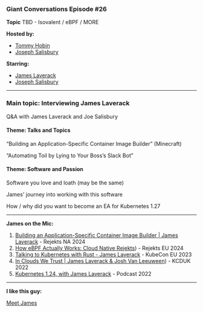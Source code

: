 ### Giant Conversations Episode #26

**Topic** 
TBD - Isovalent / eBPF / MORE 

**Hosted by:** 

* [Tommy Hobin](https://twitter.com/tommyhobin)
* [Joseph Salisbury](https://twitter.com/salisbury_joe)

**Starring:** 

* [James Laverack](https://bsky.app/profile/jamesl.bsky.social)
* [Joseph Salisbury](https://twitter.com/salisbury_joe)


------------------------------------------------------------------------------------------------------------------------------
### Main topic: Interviewing James Laverack

Q&A with James Laverack and Joe Salisbury

#### Theme: Talks and Topics

“Building an Application-Specific Container Image Builder” (Minecraft)

“Automating Toil by Lying to Your Boss’s Slack Bot”

#### Theme: Software and Passion

Software you love and loath (may be the same)

James' journey into working with this software

How / why did you want to become an EA for Kubernetes 1.27




------------------------------------------------------------------------------------------------------------------------------
**James on the Mic:**

1. [Building an Application-Specific Container Image Builder | James Laverack](https://www.youtube.com/watch?v=NAgxyyL-7LI) - Rejekts NA 2024
2. [How eBPF Actually Works: Cloud Native Rejekts](https://youtu.be/3GiNT44M1m4?si=gHT66qkijaniI353)) - Rejekts EU 2024
3. [Talking to Kubernetes with Rust - James Laverack](https://www.youtube.com/watch?v=Kp6GQjZixPE) - KubeCon EU 2023
4. [In Clouds We Trust | James Laverack & Josh Van Leeuween](https://www.youtube.com/watch?v=EaSfAf1ynA0)) - KCDUK 2022
5. [Kubernetes 1.24, with James Laverack](https://kubernetespodcast.com/episode/178-kubernetes-1.24/) - Podcast 2022 

------------------------------------------------------------------------------------------------------------------------------
**I like this guy:**

[Meet James](https://laverack.dev/)


